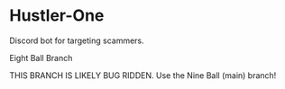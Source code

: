 # Hustler-One
Discord bot for targeting scammers.

Eight Ball Branch

THIS BRANCH IS LIKELY BUG RIDDEN. Use the Nine Ball (main) branch!
